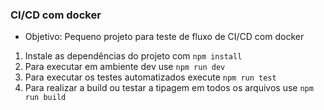 ### CI/CD com docker

- Objetivo: Pequeno projeto para teste de fluxo de CI/CD com docker

1. Instale as dependências do projeto com `npm install`
2. Para executar em ambiente dev use `npm run dev`
3. Para executar os testes automatizados execute `npm run test`
4. Para realizar a build ou testar a tipagem em todos os arquivos use `npm run build`
